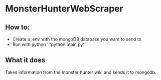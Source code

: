 # MonsterHunterWebScraper

## How to:
- Create a .env with the mongoDB database you want to send to.
- Run with python
'''python main.py'''

## What it does
Takes information from the monster hunter wiki and sends it to mongodb.
